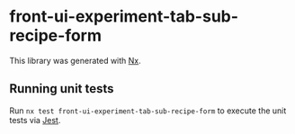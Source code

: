 # front-ui-experiment-tab-sub-recipe-form

This library was generated with [Nx](https://nx.dev).

## Running unit tests

Run `nx test front-ui-experiment-tab-sub-recipe-form` to execute the unit tests via [Jest](https://jestjs.io).
